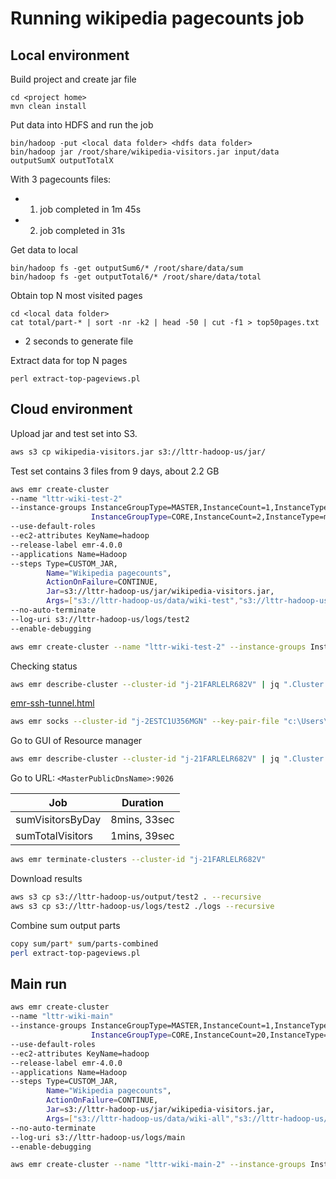 Running wikipedia pagecounts job
================================

## Local environment

Build project and create jar file
```
cd <project home>
mvn clean install
```


Put data into HDFS and run the job
```
bin/hadoop -put <local data folder> <hdfs data folder>
bin/hadoop jar /root/share/wikipedia-visitors.jar input/data outputSumX outputTotalX
```


With 3 pagecounts files:
- 1. job completed in 1m 45s
- 2. job completed in 31s

Get data to local
```
bin/hadoop fs -get outputSum6/* /root/share/data/sum
bin/hadoop fs -get outputTotal6/* /root/share/data/total
```

Obtain top N most visited pages
```
cd <local data folder>
cat total/part-* | sort -nr -k2 | head -50 | cut -f1 > top50pages.txt
```
- 2 seconds to generate file

Extract data for top N pages
```
perl extract-top-pageviews.pl
```

## Cloud environment

Upload jar and test set into S3.
```sh
aws s3 cp wikipedia-visitors.jar s3://lttr-hadoop-us/jar/
```

Test set contains 3 files from 9 days, about 2.2 GB

```sh
aws emr create-cluster
--name "lttr-wiki-test-2"
--instance-groups InstanceGroupType=MASTER,InstanceCount=1,InstanceType=m1.medium
                  InstanceGroupType=CORE,InstanceCount=2,InstanceType=m1.medium
--use-default-roles
--ec2-attributes KeyName=hadoop
--release-label emr-4.0.0
--applications Name=Hadoop
--steps Type=CUSTOM_JAR,
        Name="Wikipedia pagecounts",
        ActionOnFailure=CONTINUE,
        Jar=s3://lttr-hadoop-us/jar/wikipedia-visitors.jar,
        Args=["s3://lttr-hadoop-us/data/wiki-test","s3://lttr-hadoop-us/output/test2/sum","s3://lttr-hadoop-us/output/test2/total"]
--no-auto-terminate
--log-uri s3://lttr-hadoop-us/logs/test2
--enable-debugging
```

```sh
aws emr create-cluster --name "lttr-wiki-test-2" --instance-groups InstanceGroupType=MASTER,InstanceCount=1,InstanceType=m1.medium InstanceGroupType=CORE,InstanceCount=2,InstanceType=m1.medium --use-default-roles --ec2-attributes KeyName=hadoop --release-label emr-4.0.0 --applications Name=Hadoop --steps Type=CUSTOM_JAR,Name="Wikipedia pagecounts",ActionOnFailure=CONTINUE,Jar=s3://lttr-hadoop-us/jar/wikipedia-visitors.jar,Args=["s3://lttr-hadoop-us/data/wiki-test","s3://lttr-hadoop-us/output/test2/sum","s3://lttr-hadoop-us/output/test2/total"] --no-auto-terminate --log-uri s3://lttr-hadoop-us/logs/test2 --enable-debugging
```

Checking status
```sh
aws emr describe-cluster --cluster-id "j-21FARLELR682V" | jq ".Cluster.Status.State"
```

[emr-ssh-tunnel.html](http://docs.aws.amazon.com/ElasticMapReduce/latest/DeveloperGuide/emr-ssh-tunnel.html)
```sh
aws emr socks --cluster-id "j-2ESTC1U356MGN" --key-pair-file "c:\Users\Lukas\OneDrive\conf\aws\hadoop.pem"
```

Go to GUI of Resource manager
```sh
aws emr describe-cluster --cluster-id "j-21FARLELR682V" | jq ".Cluster.MasterPublicDnsName"
```
Go to URL: `<MasterPublicDnsName>:9026`

Job              | Duration
---              | --------
sumVisitorsByDay | 8mins, 33sec
sumTotalVisitors | 1mins, 39sec

```sh
aws emr terminate-clusters --cluster-id "j-21FARLELR682V"
```

Download results
```sh
aws s3 cp s3://lttr-hadoop-us/output/test2 . --recursive
aws s3 cp s3://lttr-hadoop-us/logs/test2 ./logs --recursive
```

Combine sum output parts
```sh
copy sum/part* sum/parts-combined
perl extract-top-pageviews.pl
```

## Main run

```sh
aws emr create-cluster
--name "lttr-wiki-main"
--instance-groups InstanceGroupType=MASTER,InstanceCount=1,InstanceType=m1.medium
                  InstanceGroupType=CORE,InstanceCount=20,InstanceType=m1.medium
--use-default-roles
--ec2-attributes KeyName=hadoop
--release-label emr-4.0.0
--applications Name=Hadoop
--steps Type=CUSTOM_JAR,
        Name="Wikipedia pagecounts",
        ActionOnFailure=CONTINUE,
        Jar=s3://lttr-hadoop-us/jar/wikipedia-visitors.jar,
        Args=["s3://lttr-hadoop-us/data/wiki-all","s3://lttr-hadoop-us/output/main/sum","s3://lttr-hadoop-us/output/main/total"]
--no-auto-terminate
--log-uri s3://lttr-hadoop-us/logs/main
--enable-debugging
```

```sh
aws emr create-cluster --name "lttr-wiki-main-2" --instance-groups InstanceGroupType=MASTER,InstanceCount=1,InstanceType=m1.medium InstanceGroupType=CORE,InstanceCount=19,InstanceType=m1.medium --use-default-roles --ec2-attributes KeyName=hadoop --release-label emr-4.0.0 --applications Name=Hadoop --steps Type=CUSTOM_JAR,Name="Wikipedia pagecounts",ActionOnFailure=CONTINUE,Jar=s3://lttr-hadoop-us/jar/wikipedia-visitors.jar,Args=["s3://lttr-hadoop-us/data/wiki-all","s3://lttr-hadoop-us/output/main/sum","s3://lttr-hadoop-us/output/main/total"] --no-auto-terminate --log-uri s3://lttr-hadoop-us/logs/main --enable-debugging
```

